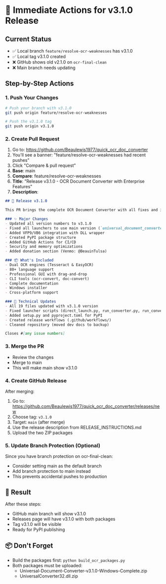 # 🚀 Immediate Actions for v3.1.0 Release

## Current Status
- ✅ Local branch `feature/resolve-ocr-weaknesses` has v3.1.0
- ✅ Local tag v3.1.0 created
- ❌ GitHub shows old v2.1.0 on `ocr-final-clean`
- ❌ Main branch needs updating

## Step-by-Step Actions

### 1. Push Your Changes
```bash
# Push your branch with v3.1.0
git push origin feature/resolve-ocr-weaknesses

# Push the v3.1.0 tag
git push origin v3.1.0
```

### 2. Create Pull Request
1. Go to: https://github.com/Beaulewis1977/quick_ocr_doc_converter
2. You'll see a banner: "feature/resolve-ocr-weaknesses had recent pushes"
3. Click "Compare & pull request"
4. **Base**: main
5. **Compare**: feature/resolve-ocr-weaknesses
6. **Title**: "Release v3.1.0 - OCR Document Converter with Enterprise Features"
7. **Description**:
```markdown
## 🚀 Release v3.1.0

This PR brings the complete OCR Document Converter with all fixes and improvements.

### ✨ Major Changes
- Updated all version numbers to v3.1.0
- Fixed all launchers to use main version (`universal_document_converter.py`)
- Added VFP9/VB6 integration with DLL wrapper
- Created PyPI package structure
- Added GitHub Actions for CI/CD
- Security and memory optimizations
- Added donation section (Venmo: @BeauinTulsa)

### 📦 What's Included
- Dual OCR engines (Tesseract & EasyOCR)
- 80+ language support
- Professional GUI with drag-and-drop
- CLI tools (ocr-convert, doc-convert)
- Complete documentation
- Windows installer
- Cross-platform support

### 🔧 Technical Updates
- All 19 files updated with v3.1.0 version
- Fixed launcher scripts (direct_launch.py, run_converter.py, run_converter.sh)
- Added setup.py and pyproject.toml for PyPI
- Created release workflows (.github/workflows/)
- Cleaned repository (moved dev docs to backup)

Closes #[any issue numbers]
```

### 3. Merge the PR
- Review the changes
- Merge to main
- This will make main show v3.1.0

### 4. Create GitHub Release
After merging:
1. Go to: https://github.com/Beaulewis1977/quick_ocr_doc_converter/releases/new
2. Choose tag: `v3.1.0`
3. Target: `main` (after merge)
4. Use the release description from RELEASE_INSTRUCTIONS.md
5. Upload the two ZIP packages

### 5. Update Branch Protection (Optional)
Since you have branch protection on ocr-final-clean:
- Consider setting main as the default branch
- Add branch protection to main instead
- This prevents accidental pushes to production

## 🎯 Result
After these steps:
- GitHub main branch will show v3.1.0
- Releases page will have v3.1.0 with both packages
- Tag v3.1.0 will be visible
- Ready for PyPI publishing

## 📦 Don't Forget
- Build the packages first: `python build_ocr_packages.py`
- Both packages must be uploaded:
  - Universal-Document-Converter-v3.1.0-Windows-Complete.zip
  - UniversalConverter32.dll.zip